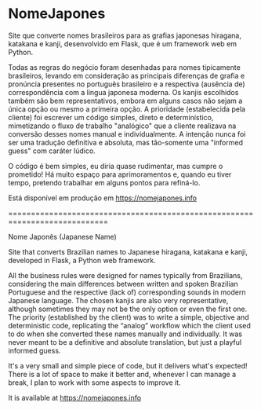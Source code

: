 # NomeJapones
Site que converte nomes brasileiros para as grafias japonesas hiragana, katakana e kanji, desenvolvido em Flask, que é um framework web em Python.

Todas as regras do negócio foram desenhadas para nomes tipicamente brasileiros, levando em consideração as principais diferenças de grafia e pronúncia presentes no português brasileiro e a respectiva (ausência de) correspondência com a língua japonesa moderna. Os kanjis escolhidos também são bem representativos, embora em alguns casos não sejam a única opção ou mesmo a primeira opção. A prioridade (estabelecida pela cliente) foi escrever um código simples, direto e determinístico, mimetizando o fluxo de trabalho "analógico" que a cliente realizava na conversão desses nomes manual e individualmente. A intenção nunca foi ser uma tradução definitiva e absoluta, mas tão-somente uma "informed guess" com caráter lúdico.

O código é bem simples, eu diria quase rudimentar, mas cumpre o prometido! Há muito espaço para aprimoramentos e, quando eu tiver tempo, pretendo trabalhar em alguns pontos para refiná-lo.

Está disponível em produção em https://nomejapones.info

============================================================================

Nome Japonês (Japanese Name)

Site that converts Brazilian names to Japanese hiragana, katakana e kanji, developed in Flask, a Python web framework.

All the business rules were designed for names typically from Brazilians, considering the main differences between written and spoken Brazilian Portuguese and the respective (lack of) corresponding sounds in modern Japanese language. The chosen kanjis are also very representative, although sometimes they may not be the only option or even the first one. The priority (established by the client) was to write a simple, objective and deterministic code, replicating the “analog” workflow which the client used to do when she converted these names manually and individually. It was never meant to be a definitive and absolute translation, but just a playful informed guess.

It's a very small and simple piece of code, but it delivers what's expected! There is a lot of space to make it better and, whenever I can manage a break, I plan to work with some aspects to improve it.


It is available at https://nomejapones.info
